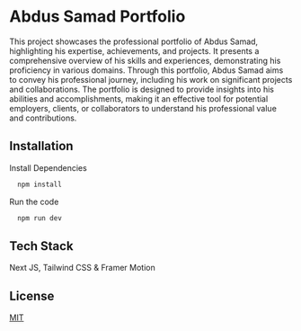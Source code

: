
# Abdus Samad Portfolio

This project showcases the professional portfolio of Abdus Samad, highlighting his expertise, achievements, and projects. It presents a comprehensive overview of his skills and experiences, demonstrating his proficiency in various domains. Through this portfolio, Abdus Samad aims to convey his professional journey, including his work on significant projects and collaborations. The portfolio is designed to provide insights into his abilities and accomplishments, making it an effective tool for potential employers, clients, or collaborators to understand his professional value and contributions.


## Installation

Install Dependencies

```bash
  npm install
```
Run the code
```bash
  npm run dev
```
    
## Tech Stack

Next JS, Tailwind CSS & Framer Motion


## License

[MIT](https://choosealicense.com/licenses/mit/)

